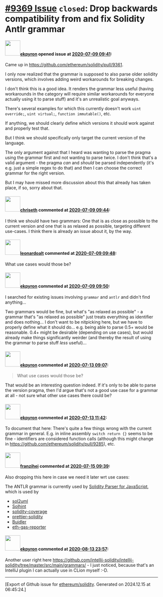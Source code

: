 # [\#9369 Issue](https://github.com/ethereum/solidity/issues/9369) `closed`: Drop backwards compatibility from and fix Solidity Antlr grammar

#### <img src="https://avatars.githubusercontent.com/u/1347491?v=4" width="50">[ekpyron](https://github.com/ekpyron) opened issue at [2020-07-09 09:41](https://github.com/ethereum/solidity/issues/9369):

Came up in https://github.com/ethereum/solidity/pull/9361.

I only now realized that the grammar is supposed to also parse older solidity versions, which involves adding weird workarounds for breaking changes.

I don't think this is a good idea. It renders the grammar less useful (having workarounds in the category will require similar workarounds for everyone actually using it to parse stuff) and it's an unrealistic goal anyways.

There's several examples for which this currently doesn't work ``uint override;``, ``uint virtual;``, ``function immutable()``, etc.

If anything, we should clearly define which versions it should work against and properly test that.

But I think we should specifically only target the current version of the language.

The only argument against that I heard was wanting to parse the pragma using the grammar first and not wanting to parse twice. I don't think that's a valid argument - the pragma *can* and *should* be parsed independently (it's e.g. just a simple regex to do that) and then I can choose the correct grammar for the right version.

But I may have missed more discussion about this that already has taken place, if so, sorry about that.

#### <img src="https://avatars.githubusercontent.com/u/9073706?v=4" width="50">[chriseth](https://github.com/chriseth) commented at [2020-07-09 09:44](https://github.com/ethereum/solidity/issues/9369#issuecomment-656026736):

I think we should have two grammars: One that is as close as possible to the current version and one that is as relaxed as possible, targeting different use-cases. I think there is already an issue about it, by the way.

#### <img src="https://avatars.githubusercontent.com/u/504195?u=ce2facd14af9fd474ebff49f0d44891f56f7500f&v=4" width="50">[leonardoalt](https://github.com/leonardoalt) commented at [2020-07-09 09:48](https://github.com/ethereum/solidity/issues/9369#issuecomment-656028818):

What use cases would those be?

#### <img src="https://avatars.githubusercontent.com/u/1347491?v=4" width="50">[ekpyron](https://github.com/ekpyron) commented at [2020-07-09 09:50](https://github.com/ethereum/solidity/issues/9369#issuecomment-656029779):

I searched for existing issues involving ``grammar`` and ``antlr`` and didn't find anything...

Two grammars would be fine, but what's "as relaxed as possible" - a grammar that's "as relaxed as possible" just treats everything as identifier and does nothing... I don't want to be nitpicking here, but we have to properly define what it should do... e.g. being able to parse 0.5+ would be reasonable. 0.4+ might be desirable (depending on use cases), but would already make things significantly weirder (and thereby the result of using the grammar to parse stuff *less* useful)...

#### <img src="https://avatars.githubusercontent.com/u/1347491?v=4" width="50">[ekpyron](https://github.com/ekpyron) commented at [2020-07-13 09:07](https://github.com/ethereum/solidity/issues/9369#issuecomment-657427561):

> What use cases would those be?

That would be an interesting question indeed. If it's only to be able to parse the version pragma, then I'd argue that's not a good use case for a grammar at all - not sure what other use cases there could be?

#### <img src="https://avatars.githubusercontent.com/u/1347491?v=4" width="50">[ekpyron](https://github.com/ekpyron) commented at [2020-07-13 11:42](https://github.com/ethereum/solidity/issues/9369#issuecomment-657510697):

To document that here: There's quite a few things wrong with the current grammar in general.
E.g. in inline assembly ``switch return {}`` seems to be fine - identifiers are considered function calls (although this might change in https://github.com/ethereum/solidity/pull/9285), etc.

#### <img src="https://avatars.githubusercontent.com/u/41991517?u=d38fd5e811dbe132e39a53055c0f42da30820216&v=4" width="50">[franzihei](https://github.com/franzihei) commented at [2020-07-15 09:39](https://github.com/ethereum/solidity/issues/9369#issuecomment-658663373):

Also dropping this here in case we need it later wrt use cases: 

The ANTLR grammar is currently used by [Solidity Parser for JavaScript](https://github.com/solidity-parser/parser), which is used by

* [sol2uml](https://github.com/naddison36/sol2uml)
* [Solhint](https://github.com/protofire/solhint/)
* [solidity-coverage](https://github.com/sc-forks/solidity-coverage)
* [prettier-solidity](https://github.com/prettier-solidity/prettier-plugin-solidity/)
* [Buidler](https://github.com/nomiclabs/buidler/)
* [eth-gas-reporter](https://github.com/cgewecke/eth-gas-reporter)

#### <img src="https://avatars.githubusercontent.com/u/1347491?v=4" width="50">[ekpyron](https://github.com/ekpyron) commented at [2020-08-13 23:57](https://github.com/ethereum/solidity/issues/9369#issuecomment-673766288):

Another user right here https://github.com/intellij-solidity/intellij-solidity/tree/master/src/main/grammars/ - I just noticed, because that's an IntelliJ plugin I can actually use in CLion myself :-D.


-------------------------------------------------------------------------------



[Export of Github issue for [ethereum/solidity](https://github.com/ethereum/solidity). Generated on 2024.12.15 at 06:45:24.]
